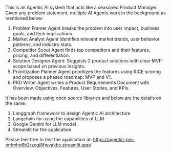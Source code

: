 This is an Agentic AI system that acts like a seasoned Product Manager. Given any problem statement, multiple AI Agents work in the background as mentioned below:
1. Problem Framer Agent breaks the problem into user impact, business goals, and tech implications.
2. Market Analyst Agent identifies relevant market trends, user behavior patterns, and industry stats.
3. Competitor Scout Agent finds top competitors and their features, pricing, and differentiation.
4. Solution Designer Agent: Suggests 2 product solutions with clear MVP scope based on previous insights.
5. Prioritization Planner Agent prioritizes the features using RICE scoring and proposes a phased roadmap: MVP and V1.
6. PRD Writer Agent writes a Product Requirements Document with Overview, Objectives, Features, User Stories, and KPIs.

It has been made using open source libraries and below are the details on the same:

1. Langgraph framework to design Agentic AI architecture
2. Langchain for using the capabilities of LLM
3. Google Gemini for LLM model
4. Streamlit for the application

Please feel free to test the application at: https://agentic-pm-mrlmho6b2rzegi8fwvakbs.streamlit.app/
